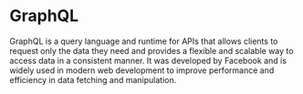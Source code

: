 # GraphQL

GraphQL is a query language and runtime for APIs that allows clients to request only the data they need and provides a flexible and scalable way to access data in a consistent manner. 
It was developed by Facebook and is widely used in modern web development to improve performance and efficiency in data fetching and manipulation.
